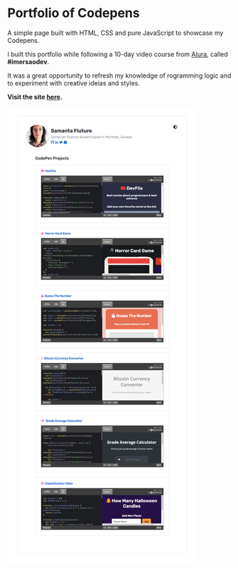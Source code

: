 # Portfolio of Codepens

A simple page built with HTML, CSS and pure JavaScript to showcase my Codepens.

I built this portfolio while following a 10-day video course from [Alura](https://www.alura.com.br/), called **#imersaodev**.

It was a great opportunity to refresh my knowledge of rogramming logic and to experiment with creative ideias and styles.

**Visit the site [here](https://samantafluture.github.io/codepens/).** 

![gif](https://github.com/samantafluture/codepens/blob/main/screenshot.png?raw=true)


